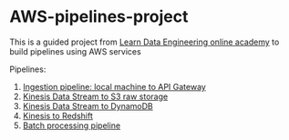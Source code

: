 # AWS-pipelines-project

This is a guided project from [Learn Data Engineering online academy](https://learndataengineering.com/) to build pipelines using AWS services

Pipelines:
1. [Ingestion pipeline: local machine to API Gateway](https://github.com/ksenia-tabakova/AWS-pipelines-project)
2. [Kinesis Data Stream to S3 raw storage](https://github.com/ksenia-tabakova/AWS-pipelines-project/tree/main/Kinesis-to-S3%20pipeline)
3. [Kinesis Data Stream to DynamoDB]()
4. [Kinesis to Redshift]()
5. [Batch processing pipeline]()
